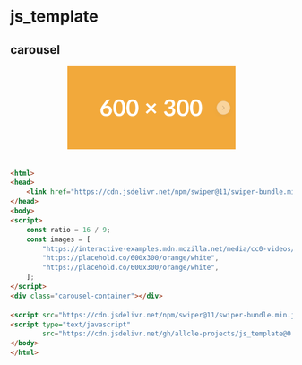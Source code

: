 # js_template

## carousel

<p align="center">
  <img src = "./preview/carousel.png" width="300" alt=""/>
</p>

```html

<html>
<head>
    <link href="https://cdn.jsdelivr.net/npm/swiper@11/swiper-bundle.min.css" rel="stylesheet"/>
</head>
<body>
<script>
    const ratio = 16 / 9;
    const images = [
        "https://interactive-examples.mdn.mozilla.net/media/cc0-videos/flower.mp4",
        "https://placehold.co/600x300/orange/white",
        "https://placehold.co/600x300/orange/white",
    ];
</script>
<div class="carousel-container"></div>

<script src="https://cdn.jsdelivr.net/npm/swiper@11/swiper-bundle.min.js"></script>
<script type="text/javascript"
        src="https://cdn.jsdelivr.net/gh/allcle-projects/js_template@0.1.0/carousel/carousel.js"></script>
</body>
</html>
```

